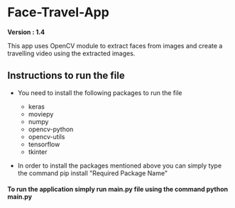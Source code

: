 # Face-Travel-App
**Version : 1.4**

This app uses OpenCV module to extract faces from images and create a travelling video using the extracted images. 

## Instructions to run the file 
* You need to install the following packages to run the file

  * keras
  * moviepy
  * numpy
  * opencv-python
  * opencv-utils
  * tensorflow
  * tkinter

* In order to install the packages mentioned above you can simply type the command pip install "Required Package Name"

#### To run the application simply run main.py file using the command python main.py
